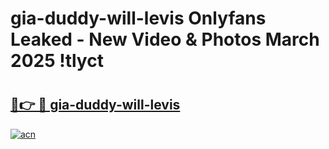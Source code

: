 # gia-duddy-will-levis Onlyfans Leaked - New Video & Photos March 2025 !tlyct

# <h2><a href="https://qf1hsf.iuczelnia.edu.pl?title=gia-duddy-will-levis&ref=tlyct">🔗👉 🔴 gia-duddy-will-levis</a></h2>

[![acn](https://github.com/user-attachments/assets/0f9c940e-d8b0-45ae-aac7-cd30a18b3e1c)](https://qf1hsf.iuczelnia.edu.pl?title=gia-duddy-will-levis&ref=tlyct)

